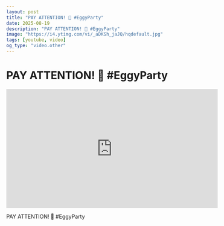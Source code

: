 ```yaml
---
layout: post
title: "PAY ATTENTION! 💢 #EggyParty"
date: 2025-08-19
description: "PAY ATTENTION! 💢 #EggyParty"
image: "https://i4.ytimg.com/vi/_aDKSh_jaJQ/hqdefault.jpg"
tags: [youtube, video]
og_type: "video.other"
---
```


<script type="application/ld+json">
{
  "@context": "http://schema.org",
  "@type": "VideoObject",
  "name": "PAY ATTENTION! \ud83d\udca2 #EggyParty",
  "description": "PAY ATTENTION! \ud83d\udca2 #EggyParty",
  "thumbnailUrl": "https://i4.ytimg.com/vi/_aDKSh_jaJQ/hqdefault.jpg",
  "uploadDate": "2025-08-19T15:01:08",
  "embedUrl": "https://www.youtube.com/embed/_aDKSh_jaJQ",
  "publisher": {
    "@type": "Person",
    "name": "Celo Zaga"
  },
  "mainEntityOfPage": {
    "@type": "WebPage",
    "@id": "https://celozaga.github.io/2025/08/19/pay-attention!-\ud83d\udca2-#eggyparty-_aDKSh_jaJQ.html"
  },
  "duration": "PT0M0S"
}
</script>

<script type="application/ld+json">
{
  "@context": "http://schema.org",
  "@type": "BlogPosting",
  "headline": "PAY ATTENTION! \ud83d\udca2 #EggyParty",
  "image": "https://i4.ytimg.com/vi/_aDKSh_jaJQ/hqdefault.jpg",
  "publisher": {
    "@type": "Person",
    "name": "Celo Zaga"
  },
  "url": "https://celozaga.github.io/2025/08/19/pay-attention!-\ud83d\udca2-#eggyparty-_aDKSh_jaJQ.html",
  "datePublished": "2025-08-19T15:01:08",
  "dateCreated": "2025-08-19T15:01:08",
  "dateModified": "2025-08-19T15:01:08",
  "description": "PAY ATTENTION! \ud83d\udca2 #EggyParty",
  "author": {
    "@type": "Person",
    "name": "Celo Zaga"
  },
  "mainEntityOfPage": {
    "@type": "WebPage",
    "@id": "https://celozaga.github.io/2025/08/19/pay-attention!-\ud83d\udca2-#eggyparty-_aDKSh_jaJQ.html"
  }
}
</script>

<h1 class="youtube-post-title">PAY ATTENTION! 💢 #EggyParty</h1>

<iframe width="560" height="315" src="https://www.youtube.com/embed/_aDKSh_jaJQ" class="youtube-post-embed" frameborder="0" allowfullscreen></iframe>

<p class="youtube-post-description">PAY ATTENTION! 💢 #EggyParty</p>
